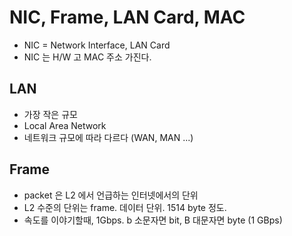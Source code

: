 # NIC, Frame, LAN Card, MAC
- NIC = Network Interface, LAN Card
- NIC 는 H/W 고 MAC 주소 가진다.

## LAN
- 가장 작은 규모
- Local Area Network
- 네트워크 규모에 따라 다르다 (WAN, MAN ...)

## Frame
- packet 은 L2 에서 언급하는 인터넷에서의 단위
- L2 수준의 단위는 frame. 데이터 단위. 1514 byte 정도. 
- 속도를 이야기할때, 1Gbps. b 소문자면 bit, B 대문자면 byte (1 GBps)